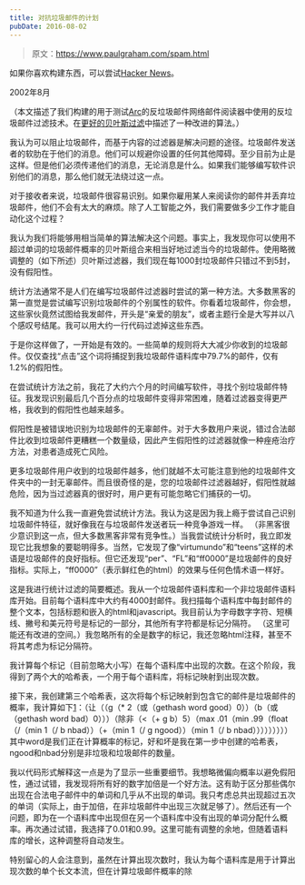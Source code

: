```yaml
---
title: 对抗垃圾邮件的计划
pubDate: 2016-08-02
---
```


> 原文：https://www.paulgraham.com/spam.html 

            
如果你喜欢构建东西，可以尝试[Hacker News](http://news.ycombinator.com)。

2002年8月

（本文描述了我们构建的用于测试[Arc](arc.html)的反垃圾邮件网络邮件阅读器中使用的反垃圾邮件过滤技术。在[更好的贝叶斯过滤](better.html)中描述了一种改进的算法。）

我认为可以阻止垃圾邮件，而基于内容的过滤器是解决问题的途径。垃圾邮件发送者的软肋在于他们的消息。他们可以规避你设置的任何其他障碍。至少目前为止是这样。但是他们必须传递他们的消息，无论消息是什么。如果我们能够编写软件识别他们的消息，那么他们就无法绕过这一点。

对于接收者来说，垃圾邮件很容易识别。如果你雇用某人来阅读你的邮件并丢弃垃圾邮件，他们不会有太大的麻烦。除了人工智能之外，我们需要做多少工作才能自动化这个过程？

我认为我们将能够用相当简单的算法解决这个问题。事实上，我发现你可以使用不超过单词的垃圾邮件概率的贝叶斯组合来相当好地过滤当今的垃圾邮件。使用略微调整的（如下所述）贝叶斯过滤器，我们现在每1000封垃圾邮件只错过不到5封，没有假阳性。

统计方法通常不是人们在编写垃圾邮件过滤器时尝试的第一种方法。大多数黑客的第一直觉是尝试编写识别垃圾邮件的个别属性的软件。你看着垃圾邮件，你会想，这些家伙竟然试图给我发邮件，开头是“亲爱的朋友”，或者主题行全是大写并以八个感叹号结尾。我可以用大约一行代码过滤掉这些东西。

于是你这样做了，一开始是有效的。一些简单的规则将大大减少你收到的垃圾邮件。仅仅查找“点击”这个词将捕捉到我垃圾邮件语料库中79.7%的邮件，仅有1.2%的假阳性。

在尝试统计方法之前，我花了大约六个月的时间编写软件，寻找个别垃圾邮件特征。我发现识别最后几个百分点的垃圾邮件变得非常困难，随着过滤器变得更严格，我收到的假阳性也越来越多。

假阳性是被错误地识别为垃圾邮件的无辜邮件。对于大多数用户来说，错过合法邮件比收到垃圾邮件更糟糕一个数量级，因此产生假阳性的过滤器就像一种痤疮治疗方法，对患者造成死亡风险。

更多垃圾邮件用户收到的垃圾邮件越多，他们就越不太可能注意到他的垃圾邮件文件夹中的一封无辜邮件。而且很奇怪的是，您的垃圾邮件过滤器越好，假阳性就越危险，因为当过滤器真的很好时，用户更有可能忽略它们捕获的一切。

我不知道为什么我一直避免尝试统计方法。我认为这是因为我上瘾于尝试自己识别垃圾邮件特征，就好像我在与垃圾邮件发送者玩一种竞争游戏一样。 （非黑客很少意识到这一点，但大多数黑客非常有竞争性。）当我尝试统计分析时，我立即发现它比我想象的要聪明得多。当然，它发现了像“virtumundo”和“teens”这样的术语是垃圾邮件的良好指标。但它还发现“per”、“FL”和“ff0000”是垃圾邮件的良好指标。实际上，“ff0000”（表示鲜红色的html）的效果与任何色情术语一样好。

这是我进行统计过滤的简要概述。我从一个垃圾邮件语料库和一个非垃圾邮件语料库开始。目前每个语料库中大约有4000封邮件。我扫描每个语料库中每封邮件的整个文本，包括标题和嵌入的html和javascript。我目前认为字母数字字符、短横线、撇号和美元符号是标记的一部分，其他所有字符都是标记分隔符。 （这里可能还有改进的空间。）我忽略所有的全是数字的标记，我还忽略html注释，甚至不将其考虑为标记分隔符。

我计算每个标记（目前忽略大小写）在每个语料库中出现的次数。在这个阶段，我得到了两个大的哈希表，一个用于每个语料库，将标记映射到出现次数。

接下来，我创建第三个哈希表，这次将每个标记映射到包含它的邮件是垃圾邮件的概率，我计算如下[1](#《对抗垃圾邮件的计划》_note1)：（让（（g（* 2（或（gethash word good）0））（b（或（gethash word bad）0）））（除非（<（+ g b）5）（max .01（min .99（float（/（min 1（/ b nbad））（+（min 1（/ g ngood））（min 1（/ b nbad）））））））））其中word是我们正在计算概率的标记，好和坏是我在第一步中创建的哈希表，ngood和nbad分别是非垃圾和垃圾邮件的数量。

我以代码形式解释这一点是为了显示一些重要细节。我想略微偏向概率以避免假阳性，通过试错，我发现将所有好的数字加倍是一个好方法。这有助于区分那些偶尔出现在合法电子邮件中的单词和几乎从不出现的单词。我只考虑总共出现超过五次的单词（实际上，由于加倍，在非垃圾邮件中出现三次就足够了）。然后还有一个问题，即为在一个语料库中出现但在另一个语料库中没有出现的单词分配什么概率。再次通过试错，我选择了0.01和0.99。这里可能有调整的余地，但随着语料库的增长，这种调整将自动发生。

特别留心的人会注意到，虽然在计算出现次数时，我认为每个语料库是用于计算出现次数的单个长文本流，但在计算垃圾邮件概率的除
